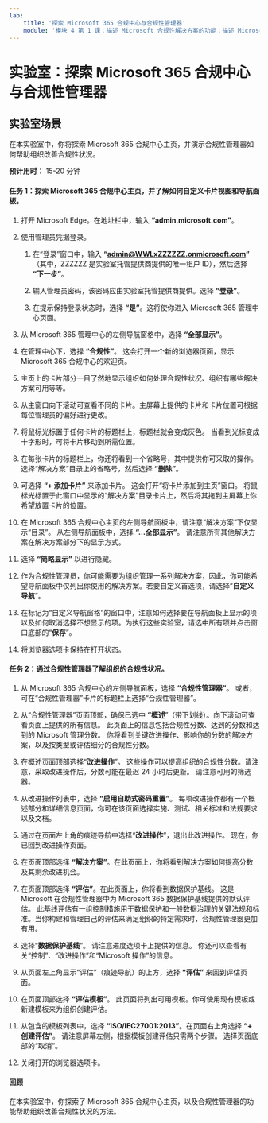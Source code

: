 ```yaml
---
lab:
    title: '探索 Microsoft 365 合规中心与合规性管理器'
    module: '模块 4 第 1 课：描述 Microsoft 合规性解决方案的功能：描述 Microsoft 合规性管理功能'
---
```



# 实验室：探索 Microsoft 365 合规中心与合规性管理器

## 实验室场景
在本实验室中，你将探索 Microsoft 365 合规中心主页，并演示合规性管理器如何帮助组织改善合规性状况。


**预计用时**： 15-20 分钟

#### 任务 1：探索 Microsoft 365 合规中心主页，并了解如何自定义卡片视图和导航面板。

1.	打开 Microsoft Edge。在地址栏中，输入 **“admin.microsoft.com”**。

1. 使用管理员凭据登录。
    1. 在“登录”窗口中，输入 **“admin@WWLxZZZZZZ.onmicrosoft.com”** （其中，ZZZZZZ 是实验室托管提供商提供的唯一租户 ID），然后选择 **“下一步”**。
    
    1. 输入管理员密码，该密码应由实验室托管提供商提供。选择 **“登录”**。
    1. 在提示保持登录状态时，选择 **“是”**。这将使你进入 Microsoft 365 管理中心页面。

1. 从 Microsoft 365 管理中心的左侧导航窗格中，选择 **“全部显示”**。

1. 在管理中心下，选择 **“合规性”**。  这会打开一个新的浏览器页面，显示 Microsoft 365 合规中心的欢迎页。  
1. 主页上的卡片部分一目了然地显示组织如何处理合规性状况、组织有哪些解决方案可用等等。
1. 从主窗口向下滚动可查看不同的卡片。主屏幕上提供的卡片和卡片位置可根据每位管理员的偏好进行更改。  
1. 将鼠标光标置于任何卡片的标题栏上，标题栏就会变成灰色。  当看到光标变成十字形时，可将卡片移动到所需位置。
1. 在每张卡片的标题栏上，你还将看到一个省略号，其中提供你可采取的操作。  选择“解决方案”目录上的省略号，然后选择 **“删除”**。
1. 可选择 **“+ 添加卡片”** 来添加卡片。 这会打开“将卡片添加到主页”窗口。  将鼠标光标置于此窗口中显示的“解决方案”目录卡片上，然后将其拖到主屏幕上你希望放置卡片的位置。
1. 在 Microsoft 365 合规中心主页的左侧导航面板中，请注意“解决方案”下仅显示“目录”。  从左侧导航面板中，选择 **“...全部显示”**。  请注意所有其他解决方案在解决方案部分下的显示方式。  
1. 选择 **“简略显示”** 以进行隐藏。
1. 作为合规性管理员，你可能需要为组织管理一系列解决方案，因此，你可能希望导航面板中仅列出你使用的解决方案。若要自定义首选项，请选择“**自定义导航**”。  
1. 在标记为“自定义导航窗格”的窗口中，注意如何选择要在导航面板上显示的项以及如何取消选择不想显示的项。为执行这些实验室，请选中所有项并点击窗口底部的“**保存**”。  
1. 将浏览器选项卡保持在打开状态。

#### 任务 2：通过合规性管理器了解组织的合规性状况。

1. 从 Microsoft 365 合规中心的左侧导航面板，选择 **“合规性管理器”**。  或者，可在“合规性管理器”卡片的标题栏上选择“合规性管理器”。

1. 从“合规性管理器”页面顶部，确保已选中 **“概述**”（带下划线）。向下滚动可查看页面上提供的所有信息。  此页面上的信息包括合规性分数、达到的分数和达到的 Microsoft 管理分数。   你将看到关键改进操作、影响你的分数的解决方案，以及按类型或评估细分的合规性分数。

1. 在概述页面顶部选择“**改进操作**”。  这些操作可以提高组织的合规性分数。请注意，采取改进操作后，分数可能在最迟 24 小时后更新。  请注意可用的筛选器。

1. 从改进操作列表中，选择 **“启用自助式密码重置”**。 每项改进操作都有一个概述部分和详细信息页面，你可在该页面选择实施、测试、相关标准和法规要求以及文档。

1. 通过在页面左上角的痕迹导航中选择“**改进操作**”，退出此改进操作。  现在，你已回到改进操作页面。

1. 在页面顶部选择 **“解决方案”**。在此页面上，你将看到解决方案如何提高分数及其剩余改进机会。

1. 在页面顶部选择 **“评估”**。在此页面上，你将看到数据保护基线。  这是 Microsoft 在合规性管理器中为 Microsoft 365 数据保护基线提供的默认评估。  此基线评估有一组控制措施用于数据保护和一般数据治理的关键法规和标准。当你构建和管理自己的评估来满足组织的特定需求时，合规性管理器更加有用。

1. 选择“**数据保护基线**”。  请注意进度选项卡上提供的信息。  你还可以查看有关“控制”、“改进操作”和“Microsoft 操作”的信息。  

1. 从页面左上角显示“评估”（痕迹导航）的上方，选择 **“评估”** 来回到评估页面。  

1. 在页面顶部选择 **“评估模板”**。  此页面将列出可用模板。你可使用现有模板或新建模板来为组织创建评估。
 
1. 从包含的模板列表中，选择 **“ISO/IEC27001:2013”**。在页面右上角选择 **“+ 创建评估”**。 请注意屏幕左侧，根据模板创建评估只需两个步骤。  选择页面底部的“取消”。

1. 关闭打开的浏览器选项卡。


#### 回顾
在本实验室中，你探索了 Microsoft 365 合规中心主页，以及合规性管理器的功能帮助组织改善合规性状况的方法。
